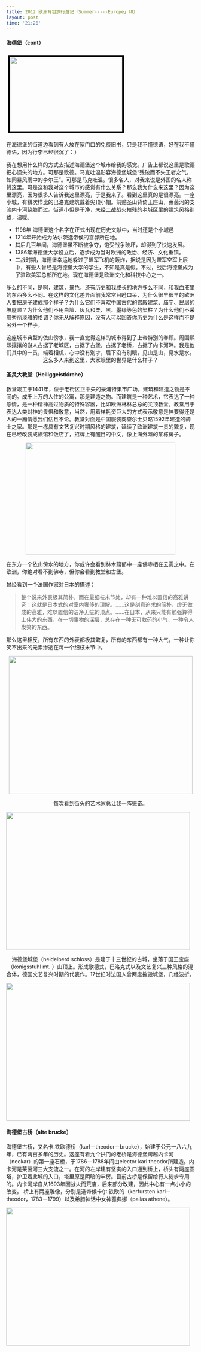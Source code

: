 ```yaml
---
title: 2012 欧洲背包旅行游记「Summer-----Europe」（8）
layout: post
time: '21:20'
---
```


#### 海德堡（cont）

<a href="http://linhui.org/images/posts/DSC_0047.jpg"><img class="size-medium wp-image-243 alignleft" style="border-width: 5px; border-color: black; border-style: solid; margin: 5px;" title="DSC_0047" src="http://linhui.org/images/posts/DSC_0047-300x199.jpg" alt="" width="300" height="199" /></a>

在海德堡的街道边看到有人放在家门口的免费旧书，只是我不懂德语，好在我不懂德语，因为行李已经很沉了：）

我在想用什么样的方式去描述海德堡这个城市给我的感觉。广告上都说这里是歌德把心遗失的地方。可那是歌德。马克吐温形容海德堡城堡“残破而不失王者之气，如同暴风雨中的李尔王”。可那是马克吐温。很多名人，对我来说是外国的名人称赞这里。可是这和我对这个城市的感觉有什么关系？那么我为什么来这里？因为这里漂亮，因为很多人告诉我这里漂亮，于是我来了。看到这里真的是很漂亮。一座小城，有鳞次栉比的巴洛克建筑戴着尖顶小帽。前贴圣山背倚王座山，莱茵河的支流内卡河绕膝而过。街道小但是干净，未经二战战火摧残的老城区里的建筑风格别致，温暖。

<ul>
  <li>1196年 海德堡这个名字在正式出现在历史文献中，当时还是个小城邑</li>
	<li>1214年开始成为法尔茨选帝侯的宫邸所在地。</li>
	<li>其后几百年间，海德堡虽不断被争夺，饱受战争破坏，却得到了快速发展。</li>
	<li>1386年海德堡大学设立后，逐步成为当时欧洲的政治、经济、文化重镇。</li>
	<li>二战时期，海德堡幸运地躲过了盟军飞机的轰炸，据说是因为盟军空军上层中，有些人曾经是海德堡大学的学生，不知是真是假。不过，战后海德堡成为了驻欧美军总部所在地。现在海德堡是欧洲文化和科技中心之一。</li>
</ul>

多么的不同，是啊，建筑，景色，还有历史和我成长的地方多么不同，和我血液里的东西多么不同。在这样的文化差异面前我常常目瞪口呆，为什么很早很早的欧洲人要把房子建成那个样子？为什么它们不喜欢中国古代的宫殿建筑、庙宇、民居的坡屋顶？为什么他们不用白墙、灰瓦和栗、黑、墨绿等色的梁柱？为什么他们不采用秀丽淡雅的格调？你无从解释原因，没有人可以回答你历史为什么是这样而不是另外一个样子。


<p style="text-align: center;">这座城市典型的依山傍水，我一直觉得这样的城市得到了上帝特别的眷顾。周围熙熙攘攘的游人占据了老城区，占据了古堡，占据了老桥，占据了内卡河畔。我是他们其中的一员，端着相机，心中没有别才，眉下没有别眼，见山是山，见水是水。这么多人来到这里，大家眼里的世界是什么样子？</p>

#### 圣灵大教堂（Heiliggeistkirche）

教堂竣工于1441年，位于老街区正中央的豪浦特集市广场。建筑和建造之物是不同的。成千上万的人住的公寓，那是建造之物。而建筑是一种艺术，它表达了一种感情，是一种精神高过物质的特殊容器，比如欧洲林林总总的尖顶教堂。教堂用于表达人类对神的畏惧和敬意，当然，用着样耗资巨大的方式表示敬意是神要得还是人的一厢情愿我们估且不论。教堂对面是中国服装商查尔士贝略1592年建造的骑士之家。那是一栋具有文艺复兴时期风格的建筑，延续了欧洲建筑一贯的繁复，现在已经改装成旅馆和饭店了，招牌上有醒目的中文，像上海外滩的某栋房子。

<p style="text-align: center;">
<a href="http://linhui.org/images/posts/coheidberg21.jpg"><img class=" wp-image-254 aligncenter" title="coheidberg2" src="http://linhui.org/images/posts/coheidberg21-300x225.jpg" alt="" width="400" height="300" /></a></p>

在东方一个依山傍水的地方，你或许会看到林木蓊郁中一座佛寺栖在云雾之中。在欧洲，你绝对看不到佛寺，但你会看到教堂和古堡。

曾经看到一个法国作家对日本的描述：

<blockquote>整个说来外表极其简朴，而在最细枝末节处，却有一种难以置信的高雅讲究：这就是日本式的对室内奢侈的理解。......这是刻意追求的简朴，虚无做成的高雅，难以置信的洁净无疵的顶点。......在日本，从来只能有勉强算得上伟大的东西，在一切事物的深层，总存在一种无可救药的小气，一种令人发笑的东西。</blockquote>

那么这里相反，所有东西的外表都极其繁复，所有的东西都有一种大气，一种让你笑不出来的元素渗透在每一个细枝末节中。

<p style="text-align: center;"><a href="http://linhui.org/images/posts/coheidberg3.jpg"><img class="wp-image-258 aligncenter" title="coheidberg3" src="http://linhui.org/images/posts/coheidberg3-1024x768.jpg" alt="" width="491" height="369" /></a></p>

<p style="text-align: center;">每次看到街头的艺术家总让我一阵振奋。

<a href="http://linhui.org/images/posts/DSC_0068.jpg"><img class="wp-image-260 aligncenter" title="DSC_0068" src="http://linhui.org/images/posts/DSC_0068-1024x725.jpg" alt="" width="491" height="369" /></a></p>
<p style="text-align: center;">海德堡城堡（heidelberd schloss）是建于十三世纪的古城，坐落于国王宝座（konigsstuhl mt. ）山顶上。形成歌德式，巴洛克式以及文艺复兴三种风格的混合体，德国文艺复兴时期的代表作。17世纪时法国人曾两度摧毁城堡，几经波折。

<a href="http://linhui.org/images/posts/coheidberg5.jpg"><img class="size-large wp-image-262 aligncenter" title="coheidberg5" src="http://linhui.org/images/posts/coheidberg5-1024x768.jpg" alt="" width="491" height="369" /></a>


#### 海德堡古桥（alte brucke）

海德堡古桥，又名卡.铁欧德桥（karl－theodor－brucke），始建于公元一八六九年，已有两百多年的历史。这座有着九个拱门的老桥是海德堡跨越内卡河（neckar）的第一座石桥，于1786－1788年间由elector karl theodor所建造。内卡河是莱茵河三大支流之一。在河的左岸建有坚实的入口通到桥上，桥头有两座圆塔，护卫着此城的入口，塔里原是阴暗的牢房。目前古桥是保留给行人徒步专用的。内卡河岸自从1693年因战火而荒废，后来部分改建，因此中心有一点小小的改变。
桥上有两座雕像，分别是选帝候卡尔.铁欧的（kerfursten karl－theodor，1783－1799）以及希腊神话中女神雅典娜（pallas athene）。

<a href="http://linhui.org/images/posts/coheidberg4.jpg"><img class="size-large wp-image-263 aligncenter" title="coheidberg4" src="http://linhui.org/images/posts/coheidberg4-1024x768.jpg" alt="" width="491" height="369" /></a></p>
